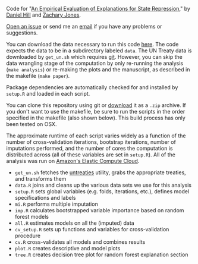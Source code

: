 Code for "[An Empirical Evaluation of Explanations for State Repression](http://zmjones.com/data/eeesr_manuscript.pdf)," by [Daniel Hill](http://myweb.fsu.edu/dwh06c/) and [Zachary Jones](http://zmjones.com).

[Open an issue](https://github.com/zmjones/eeesr/issues/new) or send me an [email](mailto:zmj@zmjones.com) if you have any problems or suggestions.

You can download the data necessary to run this code [here](http://zmjones.com/static/posts/data/eeesr_data.zip). The code expects the data to be in a subdirectory labeled `data`. The UN Treaty data is downloaded by `get_un.sh` which requires [git](http://git-scm.com/). However, you can skip the data wrangling stage of the computation by only re-running the analysis (`make analysis`) or re-making the plots and the manuscript, as described in the makefile (`make paper`).

Package dependencies are automatically checked for and installed by `setup.R` and loaded in each script.

You can clone this repository using git or [download](https://github.com/zmjones/eeesr/archive/master.zip) it as a `.zip` archive. If you don't want to use the makefile, be sure to run the scripts in the order specified in the makefile (also shown below). This build process has only been tested on OSX.

The approximate runtime of each script varies widely as a function of the number of cross-validation iterations, bootstrap iterations, number of imputations performed, and the number of cores the computation is distributed across (all of these variables are set in `setup.R`). All of the analysis was run on [Amazon's Elastic Compute Cloud](http://aws.amazon.com/ec2/).

 - `get_un.sh` fetches the [untreaties](http://github.com/zmjones/untreaties) utility, grabs the appropriate treaties, and transforms them
 - `data.R` joins and cleans up the various data sets we use for this analysis
 - `setup.R` sets global variables (e.g. folds, iterations, etc.), defines model specifications and labels
 - `mi.R` performs multiple imputation
 - `imp.R` calculates bootstrapped variable importance based on random forest models
 - `all.R` estimates models on all the (imputed) data
 - `cv_setup.R` sets up functions and variables for cross-validation procedure
 - `cv.R` cross-validates all models and combines results
 - `plot.R` creates descriptive and model plots
 - `tree.R` creates decision tree plot for random forest explanation section
